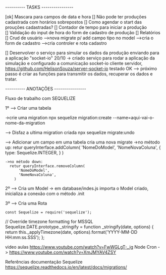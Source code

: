 ----------  TASKS ----------------

[ok] Mascara para campos de data e hora
[] Não pode ter produções cadastrada com horários sobrepostos
[] Como agendar o start das prouções cadastradas?
[] Contador de tempo para iniciar a produção  
[] Validação do input de hora do form de cadastro de produção
[] Relatórios
[] Crud de usuário
  -->nova migrate p/ add campo tipo no model
  -->cria o form de cadastro
  -->cria controler e rota cadastro


[] Desenvolver o serviço para simular os dados da produção enviando para a aplicação "socket-io"
  20/10 -> criado serviço para rodar a aplicação da simulação e configurado a comunicação socket-io cliente servidor, https://github.com/HelisonSouza/server-socket-io testado OK --> próximo passo é criar as funções para transmitir os dados, recuperar os dados e tratar. 



----------  ANOTAÇÕES ----------------


Fluxo de trabalho com SEQUELIZE

1º --> Criar uma tabela

  ->crie uma migration
    npx sequelize migration:create --name=aqui-vai-o-nome-da-migration


--> Disfaz a ultima migration criada
  npx sequelize migrate:undo


--> Adicionar um campo em uma tabela
    cria uma nova migrate
    ->no método up:
      retur queryInterface.addColumn(
        'NomeDoModel',
        'NomeNovaColuna',
        {
          type: Sequelize.INTEGER,
        }
      )

    ->no método down:
      retur queryInterface.removeColumn(
          'NomeDoModel',
          'NomeNovaColuna',
        )

2º --> Cria um Model
  -> em database/indes.js 
      importa o Model criado,
      inicializa a conexão com o método .init

3º --> Cria uma Rota


    const Sequelize = require('sequelize');

// Override timezone formatting for MSSQL
Sequelize.DATE.prototype._stringify = function _stringify(date, options) {
  return this._applyTimezone(date, options).format('YYYY-MM-DD HH:mm:ss.SSS');
};

video aulas 
https://www.youtube.com/watch?v=FwWGLgT-_jg
Node Cron -> https://www.youtube.com/watch?v=XmJMYAV4ZSY

Referências documentação Sequelize
https://sequelize.readthedocs.io/en/latest/docs/migrations/

